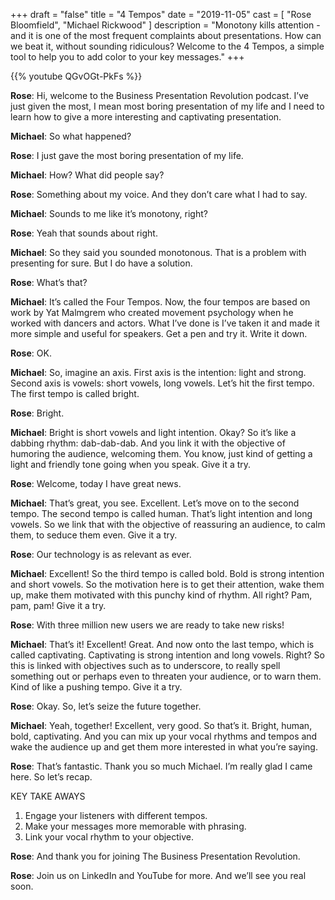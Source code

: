 +++
draft 		= "false"
title 		= "4 Tempos"
date		= "2019-11-05"
cast		= [ "Rose Bloomfield", "Michael Rickwood" ]
description = "Monotony kills attention - and it is one of the most frequent complaints about presentations. How can we beat it, without sounding ridiculous? Welcome to the 4 Tempos, a simple tool to help you to add color to your key messages."
+++

{{% youtube QGvOGt-PkFs %}}

**Rose**: Hi, welcome to the Business Presentation Revolution podcast. I’ve just given the most, I mean most boring presentation of my life and I need to learn how to give a more interesting and captivating presentation. 
 
**Michael**: So what happened? 
 
**Rose**: I just gave the most boring presentation of my life. 
 
**Michael**: How? What did people say? 
 
**Rose**: Something about my voice. And they don’t care what I had to say. 
 
**Michael**: Sounds to me like it’s monotony, right? 
 
**Rose**: Yeah that sounds about right. 
 
**Michael**: So they said you sounded monotonous. That is a problem with presenting for sure. But I do have a solution. 
 
**Rose**: What’s that?
 
**Michael**: It’s called the Four Tempos. Now, the four tempos are based on work by Yat Malmgrem who created movement psychology when he worked with dancers and actors. What I’ve done is I’ve taken it and made it more simple and useful for speakers. Get a pen and try it. Write it down. 
 
**Rose**: OK. 
 
**Michael**: So, imagine an axis. First axis is the intention: light and strong. Second axis is vowels: short vowels, long vowels. Let’s hit the first tempo. The first tempo is called bright. 
 
**Rose**: Bright. 
 
**Michael**: Bright is short vowels and light intention. Okay? So it’s like a dabbing rhythm: dab-dab-dab. And you link it with the objective of humoring the audience, welcoming them. You know, just kind of getting a light and friendly tone going when you speak. Give it a try. 
 
**Rose**: Welcome, today I have great news. 
 
**Michael**: That’s great, you see. Excellent. Let’s move on to the second tempo. The second tempo is called human. That’s light intention and long vowels. So we link that with the objective of reassuring an audience, to calm them, to seduce them even. Give it a try. 
 
**Rose**: Our technology is as relevant as ever. 
 
**Michael**: Excellent! So the third tempo is called bold. Bold is strong intention and short vowels. So the motivation here is to get their attention, wake them up, make them motivated with this punchy kind of rhythm. All right? Pam, pam, pam! Give it a try. 
 
**Rose**: With three million new users we are ready to take new risks! 
 
**Michael**: That’s it! Excellent! Great. And now onto the last tempo, which is called captivating. Captivating is strong intention and long vowels. Right? So this is linked with objectives such as to underscore, to really spell something out or perhaps even to threaten your audience, or to warn them. Kind of like a pushing tempo. Give it a try. 
 
**Rose**: Okay. So, let’s seize the future together.
 
**Michael**: Yeah, together! Excellent, very good. So that’s it. Bright, human, bold, captivating. And you can mix up your vocal rhythms and tempos and wake the audience up and get them more interested in what you’re saying. 
 
**Rose**: That’s fantastic. Thank you so much Michael. I’m really glad I came here. So let’s recap. 

KEY TAKE AWAYS

1. Engage your listeners with different tempos. 
2. Make your messages more memorable with phrasing. 
3. Link your vocal rhythm to your objective. 

 
**Rose**: And thank you for joining The Business Presentation Revolution. 
 
**Rose**: Join us on LinkedIn and YouTube for more. And we’ll see you real soon. 
